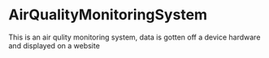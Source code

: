 # AirQualityMonitoringSystem
This is an air qulity monitoring system, data is gotten off a device hardware and displayed on a website
